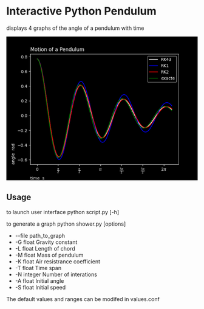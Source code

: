 
# Interactive Python Pendulum

displays 4 graphs of the angle of a pendulum with time

![graph](graph.png)

## Usage

to launch user interface
python script.py [-h]

to generate a graph
python shower.py [options]

- --file path_to_graph
 - -G float Gravity constant
 - -L float Length of chord
 - -M float Mass of pendulum
 - -K float Air resistrance coefficient
 - -T float Time span
 - -N integer Number of interations
 - -A float Initial angle
 - -S float Initial speed

The default values and ranges can be modifed in values.conf

